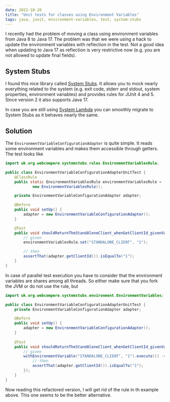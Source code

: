 ```yaml
---
date: 2022-10-20
title: "Unit tests for classes using Environment Variables"
tags: java, junit, environment-variables, test, system-stubs
---
```

I recently had the problem of moving a class using environment variables from Java 8 to Java 17. The problem was
that we were using a hack to update the environment variables with reflection in the test. Not a good idea when
updating to Java 17 as reflection is very restrictive now (e.g. you are not allowed to update final fields).

## System Stubs

I found this nice library called [System Stubs](https://github.com/webcompere/system-stubs). It allows you to mock
nearly everything related to the system (e.g. exit code, stderr and stdout, system properties, environment variables)
and provides rules for JUnit 4 and 5. Since version 2 it also supports Java 17.

In case you are still using [System Lambda](https://github.com/stefanbirkner/system-lambda) you can smoothly migrate to
System Stubs as it behaves nearly the same.

## Solution

The `EnvironmentVariableConfigurationAdapter` is quite simple. It reads some environment variables and makes them
accessible through getters. The test looks like

```java
import uk.org.webcompere.systemstubs.rules.EnvironmentVariablesRule;

public class EnvironmentVariableConfigurationAdapterUnitTest {
    @ClassRule
    public static EnvironmentVariablesRule environmentVariablesRule =
            new EnvironmentVariablesRule();

    private EnvironmentVariableConfigurationAdapter adapter;

    @Before
    public void setUp() {
        adapter = new EnvironmentVariableConfigurationAdapter();
    }

    @Test
    public void shouldReturnTheStandAloneClient_whenGetClientId_givenVariableIsSet() {
        // given
        environmentVariablesRule.set("STANDALONE_CLIENT", "1");

        // then
        assertThat(adapter.getClientId()).isEqualTo("1");
    }
}
```

In case of parallel test execution you have to consider that the environment variables are shares among all threads. So either
make sure that you fork the JVM or do not use the rule, but

```java
import uk.org.webcompere.systemstubs.environment.EnvironmentVariables;

public class EnvironmentVariableConfigurationAdapterUnitTest {
    private EnvironmentVariableConfigurationAdapter adapter;

    @Before
    public void setUp() {
        adapter = new EnvironmentVariableConfigurationAdapter();
    }
    
    @Test
    public void shouldReturnTheStandAloneClient_whenGetClientId_givenVariableIsSet() {
        // given
        withEnvironmentVariable("STANDALONE_CLIENT", "1").execute(() -> {
            // then
            assertThat(adapter.getClientId()).isEqualTo("1");
        });
    }
}
```

Now reading this refactored version, I will get rid of the rule in th example above. This one seems to be the better alternative.
